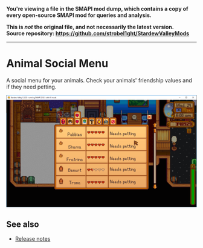 **You're viewing a file in the SMAPI mod dump, which contains a copy of every open-source SMAPI mod
for queries and analysis.**

**This is _not_ the original file, and not necessarily the latest version.**  
**Source repository: https://github.com/strobel1ght/StardewValleyMods**

----

# Animal Social Menu
A social menu for your animals. Check your animals' friendship values and if they need petting.

![](screenshot.png)

## See also
* [Release notes](release-notes.md)
